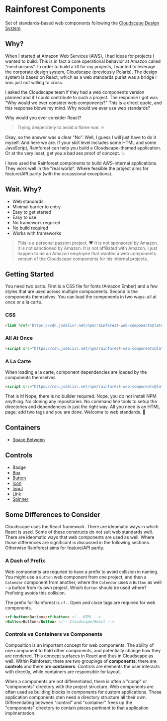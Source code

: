 # Rainforest Components

Set of standards-based web components following the [Cloudscape Design System](https://cloudscape.design).

## Why?

When I started at Amazon Web Services (AWS), I had ideas for projects I wanted to build. This is in fact a core operational behavior at Amazon called "mechanisms". In order to build a UI for my projects, I wanted to leverage the corporate design system, Cloudscape (previously Polaris). The design system is based on React, which as a web standards purist was a bridge I was just not willing to cross.

I asked the Cloudscape team if they had a web components version planned and if I could contribute to such a project. The response I got was "Why would we ever consider web components?" This is a direct quote, and this response blows my mind. Why would we ever use web standards? 

Why would you ever consider React?

> Trying desperately to avoid a flame war. 🔥

Okay, so the answer was a clear "No". Well, I guess I will just have to do it myself. And here we are. If your skill level includes some HTML and some JavaScript, Rainforest can help you build a Cloudscape-themed application. Or at the very least, get you a bad ass proof of concept. 💥

I have used the Rainforest components to build AWS-internal applications. They work well in the "real world". Where feasible the project aims for feature/API parity (with the occassional exceptions).

## Wait. Why?

- Web standards
- Minimal barrier to entry
- Easy to get started
- Easy to use
- No framework required
- No build required
- Works with frameworks

> This is a personal passion project. ❤️ It is not sponsored by Amazon. It is not sanctioned by Amazon. It is not affiliated with Amazon. I just happen to be an Amazon employee that wanted a web components version of the Cloudscape components for his internal projects.

## Getting Started

You need two parts. First is a CSS file for fonts (Amazon Ember) and a few styles that are used across multiple compoonents. Second is the components themselves. You can load the components in two ways: all at once or a la carte.

### CSS

``` html
<link href="https://cdn.jsdelivr.net/npm/rainforest-web-components@latest/rainforest.css" rel="stylesheet">
```

### All At Once

``` html
<script src="https://cdn.jsdelivr.net/npm/rainforest-web-components@latest/rainforest.js" type="module"></script>
```

### A La Carte

When loading a la carte, component dependencies are loaded by the components themselves.

``` html
<script src="https://cdn.jsdelivr.net/npm/rainforest-web-components@latest/controls/button.js" type="module"></script>
```

That is it! Nope, there is no builder required. Nope, you do not install NPM anything. No cloning any repositories. No command line tools to setup the directories and dependencies in just the right way. All you need is an HTML page; add two tags and you are done. Welcome to web standards. 🤯

## Containers

- [Space Between](./docs/space-between.md)

## Controls

- Badge
- [Box](./docs/box.md)
- [Button](./docs/button.md)
- [Icon](./docs/icon.md)
- [Input](./docs/input.md)
- [Link](./docs/link.md)
- [Spinner](./docs/spinner.md)

## Some Differences to Consider

Cloudscape uses the React framework. There are ideomatic ways in which React is used. Some of these constructs do not suit web standards well. There are ideomatic ways that web components are used as well. Where those differences are significant is discussed in the following sections. Otherwise Rainforest aims for feature/API parity.

### A Dash of Prefix

Web components are required to have a prefix to avoid collision in naming. You might use a `Button` web component from one project, and then a `Calendar` component from another, where the `Calendar` uses a `Button` as well - a button from its own project. Which `Button` should be used where? Prefixing avoids this collision. 

The prefix for Rainforest is `rf-`. Open and close tags are required for web components.

``` html
<rf-button>Button</rf-button> <!-- HTML -->
<Button>Button</Button> <!-- Cloudscape/React -->
```

### Controls vs Containers vs Components  

Composition is an important concept for web components. The ability of one component to hold other components, and potentially change how they are rendered. This concept surfaces in React and thus in Cloudscape as well. Within Rainforest, there are two groupings of **components**; there are **controls** and there are **containers**. Controls are elements the user interacts with directly, while containers are responsible for layout.

When a components are not differentiated, there is often a "comp" or "components" directory with the project structure. Web components are often used as building blocks in components for custom applications. Those application components oten need a directory structure all their own. Differentiating between "control" and "container" frees up the "components" directory to contain pieces pertinent to that application implmentation.
